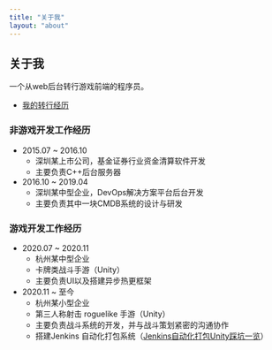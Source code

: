 ```yaml
---
title: "关于我"
layout: "about"
---
```


## 关于我

一个从web后台转行游戏前端的程序员。

- [我的转行经历](https://lightjiao.github.io/posts/013-chang-my-career-to-unity/)



### 非游戏开发工作经历

- 2015.07 ~ 2016.10 
  - 深圳某上市公司，基金证券行业资金清算软件开发
  - 主要负责C++后台服务器
- 2016.10 ~ 2019.04
  - 深圳某中型企业，DevOps解决方案平台后台开发
  - 主要负责其中一块CMDB系统的设计与研发

### 游戏开发工作经历

- 2020.07 ~ 2020.11
  - 杭州某中型企业
  - 卡牌类战斗手游（Unity）
  - 主要负责UI以及搭建异步热更框架
- 2020.11 ~ 至今
  - 杭州某小型企业
  - 第三人称射击 roguelike 手游（Unity）
  - 主要负责战斗系统的开发，并与战斗策划紧密的沟通协作
  - 搭建Jenkins 自动化打包系统（[Jenkins自动化打包Unity踩坑一览](https://lightjiao.github.io/posts/027.jenkins-build-unity-problems/)）


